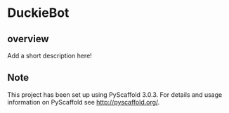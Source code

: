# DuckieBot

## overview
Add a short description here!

## Note
This project has been set up using PyScaffold 3.0.3. For details and usage
information on PyScaffold see http://pyscaffold.org/.
